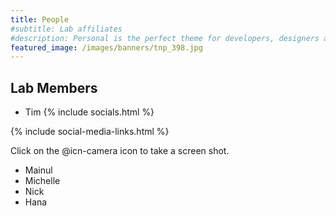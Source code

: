 ```yaml
---
title: People
#subtitle: Lab affiliates
#description: Personal is the perfect theme for developers, designers and other creatives.
featured_image: /images/banners/tnp_398.jpg
---
```


## Lab Members

* Tim
{% include socials.html %}

{% include social-media-links.html %}

Click on the @icn-camera icon to take a screen shot.

* Mainul
* Michelle
* Nick
* Hana


